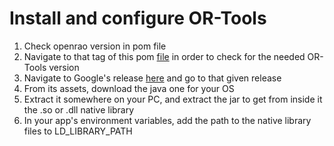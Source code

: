 # Install and configure OR-Tools
1. Check openrao version in pom file
2. Navigate to that tag of this pom [file](https://github.com/powsybl/powsybl-open-rao/blob/main/pom.xml) in order to check for the needed OR-Tools version
3. Navigate to Google's release [here](https://github.com/google/or-tools/releases) and go to that given release
4. From its assets, download the java one for your OS
5. Extract it somewhere on your PC, and extract the jar to get from inside it the .so or .dll native library
6. In your app's environment variables, add the path to the native library files to LD_LIBRARY_PATH